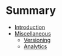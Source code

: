 # Summary

- [Introduction](index.md)
- [Miscellaneous](misc/index.md)
  - [Versioning](misc/versioning.md)
  - [Analytics](misc/analytics.md)
